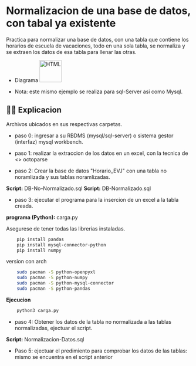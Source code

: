 #  Normalizacion de una base de datos, con tabal ya existente
Practica para normalizar una base de datos, con una tabla que contiene los horarios de escuela de vacaciones, todo en una sola tabla, se normaliza y se extraen los datos de esa tabla para llenar las otras.

- Diagrama
 <img src="https://drive.google.com/file/d/1HlLH0kf05hnZahQJYLZybmq7ilCSEp8A/view?usp=sharing" title="HTML5" alt="HTML" width="60" height="60"/>&nbsp;

- Nota: este mismo ejemplo se realiza para sql-Server asi como Mysql.

## 👨‍💻 Explicacion
Archivos ubicados en sus respectivas carpetas.

- paso 0: ingresar a su RBDMS (mysql/sql-server) o sistema gestor (interfaz) mysql workbench.

- paso 1: realizar la extraccion de los datos en un excel, con la tecnica de <<web scraping>> octoparse

- paso 2: Crear la base de datos "Horario_EVJ" con una tabla no noramlizada y sus tablas noramlizadas. 

**Script:** DB-No-Normalizado.sql 
**Script:** DB-Normalizado.sql 

- paso 3: ejecutar el programa para la insercion de un excel a la tabla creada.

**programa (Python):** carga.py

Asegurese de tener todas las librerias instaladas.

```bash
    pip install pandas
    pip install mysql-connector-python
    pip install numpy
```
version con arch

```bash
    sudo pacman -S python-openpyxl
    sudo pacman -S python-numpy
    sudo pacman -S python-mysql-connector
    sudo pacman -S python-pandas
```
**Ejecucion**

```bash
    python3 carga.py
```

- paso 4: Obtener los datos de la tabla no normalizada a las tablas normalizadas, ejectuar el script. 

**Script:** Normalizacion-Datos.sql

- Paso 5: ejectuar el predimiento para comprobar los datos de las tablas: mismo se encuentra en el script anterior